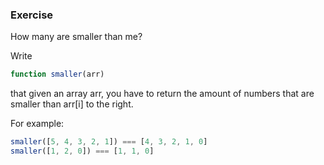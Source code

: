 ### Exercise

How many are smaller than me?

Write

```js
function smaller(arr)
```

that given an array arr, you have to return the amount of numbers that are smaller than arr[i] to the right.

For example:
```js
smaller([5, 4, 3, 2, 1]) === [4, 3, 2, 1, 0]
smaller([1, 2, 0]) === [1, 1, 0]
```

